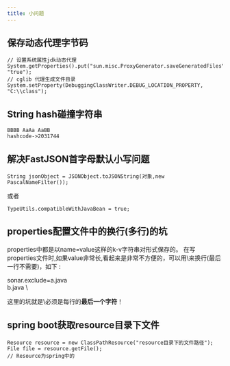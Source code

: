 ```yaml
---
title: 小问题
---
```




## 保存动态代理字节码

```
// 设置系统属性jdk动态代理
System.getProperties().put("sun.misc.ProxyGenerator.saveGeneratedFiles", "true"); 
// cglib 代理生成文件目录
System.setProperty(DebuggingClassWriter.DEBUG_LOCATION_PROPERTY, "C:\\class");
```

## String hash碰撞字符串

```
BBBB AaAa AaBB
hashcode->2031744
```

## 解决FastJSON首字母默认小写问题

```
String jsonObject = JSONObject.toJSONString(对象,new PascalNameFilter());
```

或者

```
TypeUtils.compatibleWithJavaBean = true;
```

## properties配置文件中的换行(多行)的坑

properties中都是以name=value这样的k-v字符串对形式保存的。
在写properties文件时,如果value非常长,看起来是非常不方便的，可以用\来换行(最后一行不需要\)，如下 :

sonar.exclude=a.java \
                     	  b.java \
                     
这里的坑就是\必须是每行的**最后一个字符**！

## spring boot获取resource目录下文件

```
Resource resource = new ClassPathResource("resource目录下的文件路径");
File file = resource.getFile();
// Resource为spring中的
```

